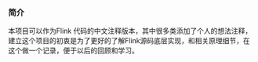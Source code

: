 ### 简介
本项目可以作为Flink 代码的中文注释版本，其中很多类添加了个人的想法注释，建立这个项目的初衷是为了更好的了解Flink源码底层实现，和相关原理细节，在这个做一个记录，便于以后的回顾和学习。
